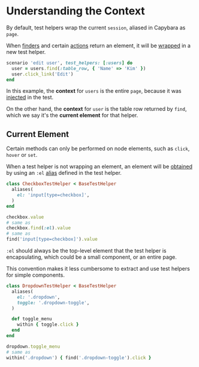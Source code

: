 [actions]: /guide/essentials/actions
[alias]: /guide/essentials/aliases
[finders]: /guide/essentials/finders
[to_capybara_node]: /api/#to-capybara-node
[injection]: /guide/essentials/injection
[wrapping]: /api/#wrap-element

# Understanding the Context

By default, test helpers wrap the current `session`, aliased in Capybara as `page`.

When [finders] and certain [actions] return an element, it will be [wrapped][wrapping] in a new test helper.

```ruby
scenario 'edit user', test_helpers: [:users] do
  user = users.find(:table_row, { 'Name' => 'Kim' })
  user.click_link('Edit')
end
```

In this example, the __context__ for `users` is the entire `page`, because it was [injected][injection] in the test.

On the other hand, the __context__ for `user` is the table row returned by `find`, which we say it's the __current element__ for that helper.

## Current Element

Certain methods can only be performed on node elements, such as `click`, `hover` or `set`.

When a test helper is not wrapping an element, an element will be [obtained][to_capybara_node] by using an `:el` [alias] defined in the test helper.

```ruby
class CheckboxTestHelper < BaseTestHelper
  aliases(
    el: 'input[type=checkbox]',
  )
end

checkbox.value
# same as
checkbox.find(:el).value
# same as
find('input[type=checkbox]').value
```

`:el` should always be the top-level element that the test helper is encapsulating, which could be a small component, or an entire page.

This convention makes it less cumbersome to extract and use test helpers for simple components.

```ruby
class DropdownTestHelper < BaseTestHelper
  aliases(
    el: '.dropdown',
    toggle: '.dropdown-toggle',
  )

  def toggle_menu
    within { toggle.click }
  end
end

dropdown.toggle_menu
# same as
within('.dropdown') { find('.dropdown-toggle').click }
```
